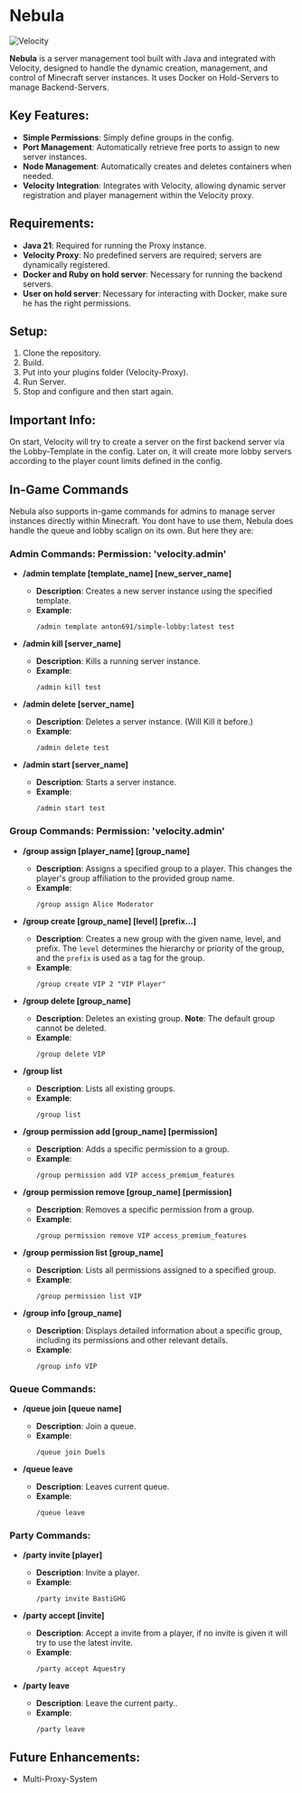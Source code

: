 # Nebula

![Velocity](https://flat.badgen.net/badge/Velocity/3.4.0/1197d1?icon=dockbit)

**Nebula** is a server management tool built with Java and integrated with Velocity, designed to handle the dynamic creation, management, and control of Minecraft server instances. It uses Docker on Hold-Servers to manage Backend-Servers.

## Key Features:
- **Simple Permissions**: Simply define groups in the config.
- **Port Management**: Automatically retrieve free ports to assign to new server instances.
- **Node Management**: Automatically creates and deletes containers when needed.
- **Velocity Integration**: Integrates with Velocity, allowing dynamic server registration and player management within the Velocity proxy.

## Requirements:
- **Java 21**: Required for running the Proxy instance.
- **Velocity Proxy**: No predefined servers are required; servers are dynamically registered.
- **Docker and Ruby on hold server**: Necessary for running the backend servers.
- **User on hold server**: Necessary for interacting with Docker, make sure he has the right permissions.

## Setup:
1. Clone the repository.
2. Build.
3. Put into your plugins folder (Velocity-Proxy).
5. Run Server.
6. Stop and configure and then start again.
   
## Important Info:
On start, Velocity will try to create a server on the first backend server via the Lobby-Template in the config.
Later on, it will create more lobby servers according to the player count limits defined in the config.
## In-Game Commands
Nebula also supports in-game commands for admins to manage server instances directly within Minecraft.
You dont have to use them, Nebula does handle the queue and lobby scalign on its own.
But here they are:

### **Admin Commands:** **Permission: 'velocity.admin'**

- **/admin template [template_name] [new_server_name]**  
  - **Description**: Creates a new server instance using the specified template.
  - **Example**:  
    ```
    /admin template anton691/simple-lobby:latest test
    ```

- **/admin kill [server_name]**  
  - **Description**: Kills a running server instance.
  - **Example**:  
    ```
    /admin kill test
    ```

- **/admin delete [server_name]**  
  - **Description**: Deletes a server instance. (Will Kill it before.)
  - **Example**:  
    ```
    /admin delete test
    ```
    
- **/admin start [server_name]**  
  - **Description**: Starts a server instance.
  - **Example**:  
    ```
    /admin start test
    ```
    
### **Group Commands:** **Permission: 'velocity.admin'**

- **/group assign [player_name] [group_name]**  
  - **Description**: Assigns a specified group to a player. This changes the player's group affiliation to the provided group name.
  - **Example**:  
    ```
    /group assign Alice Moderator
    ```

- **/group create [group_name] [level] [prefix...]**  
  - **Description**: Creates a new group with the given name, level, and prefix. The `level` determines the hierarchy or priority of the group, and the `prefix` is used as a tag for the group.
  - **Example**:  
    ```
    /group create VIP 2 "VIP Player"
    ```

- **/group delete [group_name]**  
  - **Description**: Deletes an existing group. **Note**: The default group cannot be deleted.
  - **Example**:  
    ```
    /group delete VIP
    ```

- **/group list**  
  - **Description**: Lists all existing groups.
  - **Example**:  
    ```
    /group list
    ```

- **/group permission add [group_name] [permission]**  
  - **Description**: Adds a specific permission to a group.
  - **Example**:  
    ```
    /group permission add VIP access_premium_features
    ```

- **/group permission remove [group_name] [permission]**  
  - **Description**: Removes a specific permission from a group.
  - **Example**:  
    ```
    /group permission remove VIP access_premium_features
    ```

- **/group permission list [group_name]**  
  - **Description**: Lists all permissions assigned to a specified group.
  - **Example**:  
    ```
    /group permission list VIP
    ```

- **/group info [group_name]**  
  - **Description**: Displays detailed information about a specific group, including its permissions and other relevant details.
  - **Example**:  
    ```
    /group info VIP
    ```

### **Queue Commands:**

- **/queue join [queue name]**  
  - **Description**: Join a queue.
  - **Example**:  
    ```
    /queue join Duels
    ```

- **/queue leave**  
  - **Description**: Leaves current queue.
  - **Example**:  
    ```
    /queue leave
    ```
    
### **Party Commands:**

- **/party invite [player]**  
  - **Description**: Invite a player.
  - **Example**:  
    ```
    /party invite BastiGHG
    ```
    
- **/party accept [invite]**  
  - **Description**: Accept a invite from a player, if no invite is given it will try to use the latest invite.
  - **Example**:  
    ```
    /party accept Aquestry
    ```

- **/party leave**  
  - **Description**: Leave the current party..
  - **Example**:  
    ```
    /party leave
    ```
        
## Future Enhancements:
- Multi-Proxy-System